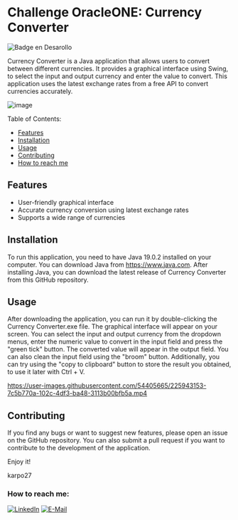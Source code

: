# Challenge OracleONE: Currency Converter
![Badge en Desarollo](https://img.shields.io/badge/STATUS-%20FINISHED-green)

Currency Converter is a Java application that allows users to convert between different currencies. It provides a graphical interface using Swing, to select the input and output currency and enter the value to convert. This application uses the latest exchange rates from a free API to convert currencies accurately.

![image](https://user-images.githubusercontent.com/54405665/225930092-1c106309-6d64-4ec9-bda6-cca6121d710f.png)

Table of Contents:

- [Features](#Features)
- [Installation](#Installation)
- [Usage](#Usage)
- [Contributing](#Contributing)
- [How to reach me](#How-to-reach-me)

## Features
- User-friendly graphical interface
- Accurate currency conversion using latest exchange rates
- Supports a wide range of currencies

## Installation

To run this application, you need to have Java 19.0.2 installed on your computer. You can download Java from https://www.java.com. After installing Java, you can download the latest release of Currency Converter from this GitHub repository.

## Usage
After downloading the application, you can run it by double-clicking the Currency Converter.exe file. 
The graphical interface will appear on your screen. You can select the input and output currency from the dropdown menus, enter the numeric value to convert in the input field and press the "green tick" button. 
The converted value will appear in the output field. You can also clean the input field using the "broom" button. 
Additionally, you can try using the "copy to clipboard" button to store the result you obtained, to use it later with Ctrl + V.

https://user-images.githubusercontent.com/54405665/225943153-7c5b770a-102c-4df3-ba48-3113b00bfb5a.mp4

## Contributing
If you find any bugs or want to suggest new features, please open an issue on the GitHub repository. You can also submit a pull request if you want to contribute to the development of the application.

Enjoy it!

karpo27

### How to reach me:

[![LinkedIn](https://img.shields.io/badge/LinkedIn-0077B5?style=for-the-badge&logo=linkedin&logoColor=white)](https://www.linkedin.com/in/julian-giudice-940771a1/)
[![E-Mail](https://img.shields.io/badge/Email-006aff?style=for-the-badge&logo=maildotru&logoColor=white&color=red)](mailto:juliangiudice@hotmail.com)
